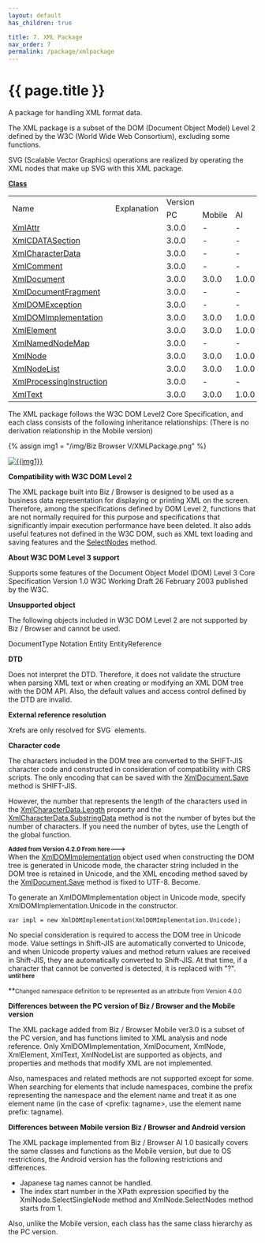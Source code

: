 ```yaml
---
layout: default
has_children: true

title: 7. XML Package
nav_order: 7
permalink: /package/xmlpackage
---
```


# {{ page.title }}

A package for handling XML format data.

The XML package is a subset of the DOM (Document Object Model) Level 2 defined by the W3C (World Wide Web Consortium), excluding some functions.

SVG (Scalable Vector Graphics) operations are realized by operating the XML nodes that make up SVG with this XML package.

<u><b>Class</b></u>

<table>
    <tr>
        <td rowspan="2">Name</td>
        <td rowspan="2">Explanation</td>
        <td>Version</td>
    </tr>
    <tr>
        <td>PC</td>
        <td>Mobile</td>
        <td>AI</td>
    </tr>
    <tr>
        <td><a href="/package/xmlpackage/xmlattr">XmlAttr</a></td>
        <td></td>
        <td>3.0.0</td>
        <td>-</td>
        <td>-</td>
    </tr>
    <tr>
        <td><a href="/package/xmlpackage/xmlcdatasection">XmlCDATASection</a></td>
        <td></td>
        <td>3.0.0</td>
        <td>-</td>
        <td>-</td>
    </tr>
    <tr>
        <td><a href="/package/xmlpackage/xmlcharacterdata">XmlCharacterData</a></td>
        <td></td>
        <td>3.0.0</td>
        <td>-</td>
        <td>-</td>
    </tr>
    <tr>
        <td><a href="/package/xmlpackage/xmlcomment">XmlComment</a></td>
        <td></td>
        <td>3.0.0</td>
        <td>-</td>
        <td>-</td>
    </tr>
    <tr>
        <td><a href="/package/xmlpackage/xmldocument">XmlDocument</a></td>
        <td></td>
        <td>3.0.0</td>
        <td>3.0.0</td>
        <td>1.0.0</td>
    </tr>
    <tr>
        <td><a href="/package/xmlpackage/xmldocumentfragment">XmlDocumentFragment</a></td>
        <td></td>
        <td>3.0.0</td>
        <td>-</td>
        <td>-</td>
    </tr>
    <tr>
        <td><a href="/package/xmlpackage/xmldomexception">XmlDOMException</a></td>
        <td></td>
        <td>3.0.0</td>
        <td>-</td>
        <td>-</td>
    </tr>
    <tr>
        <td><a href="/package/xmlpackage/xmldomimplementation">XmlDOMImplementation</a></td>
        <td></td>
        <td>3.0.0</td>
        <td>3.0.0</td>
        <td>1.0.0</td>
    </tr>
    <tr>
        <td><a href="/package/xmlpackage/xmlelement">XmlElement</a></td>
        <td></td>
        <td>3.0.0</td>
        <td>3.0.0</td>
        <td>1.0.0</td>
    </tr>
    <tr>
        <td><a href="/package/xmlpackage/xmlnamednodemap">XmlNamedNodeMap</a></td>
        <td></td>
        <td>3.0.0</td>
        <td>-</td>
        <td>-</td>
    </tr>
    <tr>
        <td><a href="/package/xmlpackage/xmlnode">XmlNode</a></td>
        <td></td>
        <td>3.0.0</td>
        <td>3.0.0</td>
        <td>1.0.0</td>
    </tr>
    <tr>
        <td><a href="/package/xmlpackage/xmlnodelist">XmlNodeList</a></td>
        <td></td>
        <td>3.0.0</td>
        <td>3.0.0</td>
        <td>1.0.0</td>
    </tr>
    <tr>
        <td><a href="/package/xmlpackage/xmlprocessinginstruction">XmlProcessingInstruction</a></td>
        <td></td>
        <td>3.0.0</td>
        <td>-</td>
        <td>-</td>
    </tr>
    <tr>
        <td><a href="/package/xmlpackage/xmltext">XmlText</a></td>
        <td></td>
        <td>3.0.0</td>
        <td>3.0.0</td>
        <td>1.0.0</td>
    </tr>
</table>

The XML package follows the W3C DOM Level2 Core Specification, and each class consists of the following inheritance relationships: (There is no derivation relationship in the Mobile version)

{% assign img1 = "/img/Biz Browser V/XMLPackage.png" %}

<a href="{{ img1 }}" target="_blank"> <img src="{{ img1 }}" alt="{{img1}}"></a>

<b>Compatibility with W3C DOM Level 2</b>

The XML package built into Biz / Browser is designed to be used as a business data representation for displaying or printing XML on the screen. Therefore, among the specifications defined by DOM Level 2, functions that are not normally required for this purpose and specifications that significantly impair execution performance have been deleted. It also adds useful features not defined in the W3C DOM, such as XML text loading and saving features and the [SelectNodes]() method.

<b>About W3C DOM Level 3 support</b>
 
Supports some features of the Document Object Model (DOM) Level 3 Core Specification Version 1.0 W3C Working Draft 26 February 2003 published by the W3C.

<b>Unsupported object</b>

The following objects included in W3C DOM Level 2 are not supported by Biz / Browser and cannot be used.

DocumentType
Notation
Entity
EntityReference

<b>DTD</b>

Does not interpret the DTD. Therefore, it does not validate the structure when parsing XML text or when creating or modifying an XML DOM tree with the DOM API.
Also, the default values ​​and access control defined by the DTD are invalid.

<b>External reference resolution</b>

Xrefs are only resolved for SVG <image> elements.

<b>Character code</b>

The characters included in the DOM tree are converted to the SHIFT-JIS character code and constructed in consideration of compatibility with CRS scripts. The only encoding that can be saved with the [XmlDocument.Save]() method is SHIFT-JIS.

However, the number that represents the length of the characters used in the [XmlCharacterData.Length]() property and the [XmlCharacterData.SubstringData]() method is not the number of bytes but the number of characters. If you need the number of bytes, use the Length of the global function.

**<small>Added from Version 4.2.0 From here---&gt;</small>**<br>
When the [XmlDOMImplementation]() object used when constructing the DOM tree is generated in Unicode mode, the character string included in the DOM tree is retained in Unicode, and the XML encoding method saved by the [XmlDocument.Save]() method is fixed to UTF-8. Become.

To generate an XmlDOMImplementation object in Unicode mode, specify XmlDOMImplementation.Unicode in the constructor.

```
var impl = new XmlDOMImplementation(XmlDOMImplementation.Unicode);
```

No special consideration is required to access the DOM tree in Unicode mode. Value settings in Shift-JIS are automatically converted to Unicode, and when Unicode property values ​​and method return values ​​are received in Shift-JIS, they are automatically converted to Shift-JIS. At that time, if a character that cannot be converted is detected, it is replaced with "?".
<br>**<small>until here</small>**

**<small>Changed namespace definition to be represented as an attribute from Version 4.0.0</small>

<b>Differences between the PC version of Biz / Browser and the Mobile version</b>

The XML package added from Biz / Browser Mobile ver3.0 is a subset of the PC version, and has functions limited to XML analysis and node reference.
Only XmlDOMImplementation, XmlDocument, XmlNode, XmlElement, XmlText, XmlNodeList are supported as objects, and properties and methods that modify XML are not implemented.

Also, namespaces and related methods are not supported except for some. When searching for elements that include namespaces, combine the prefix representing the namespace and the element name and treat it as one element name (in the case of <prefix: tagname>, use the element name prefix: tagname).

<b>Differences between Mobile version Biz / Browser and Android version</b>
 
The XML package implemented from Biz / Browser AI 1.0 basically covers the same classes and functions as the Mobile version, but due to OS restrictions, the Android version has the following restrictions and differences.

- Japanese tag names cannot be handled.
- The index start number in the XPath expression specified by the XmlNode.SelectSingleNode method and XmlNode.SelectNodes method starts from 1.

Also, unlike the Mobile version, each class has the same class hierarchy as the PC version.